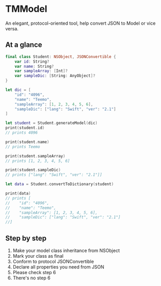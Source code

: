 # TMModel
An elegant, protocol-oriented tool, help convert JSON to Model or vice versa.


## At a glance
```swift
final class Student: NSObject, JSONConvertible {
    var id: String?
    var name: String?
    var sampleArray: [Int]?
    var sampleDic: [String: AnyObject]?
}

let dic = [
    "id": "4096",
    "name": "Teemo",
    "sampleArray": [1, 2, 3, 4, 5, 6],
    "sampleDic": ["lang": "Swift", "ver": "2.1"]
]

let student = Student.generateModel(dic)
print(student.id)
// prints 4096

print(student.name)
// prints Teemo

print(student.sampleArray)
// prints [1, 2, 3, 4, 5, 6]

print(student.sampleDic)
// prints ["lang": "Swift", "ver": "2.1"]]

let data = Student.convertToDictionary(student)

print(data)
// prints [
//    "id": "4096",
//    "name": "Teemo",
//    "sampleArray": [1, 2, 3, 4, 5, 6],
//    "sampleDic": ["lang": "Swift", "ver": "2.1"]
//]
```

## Step by step
1. Make your model class inheritance from NSObject
2. Mark your class as final
3. Conform to protocol JSONConvertible
4. Declare all properties you need from JSON
5. Please check step 6
6. There's no step 6


